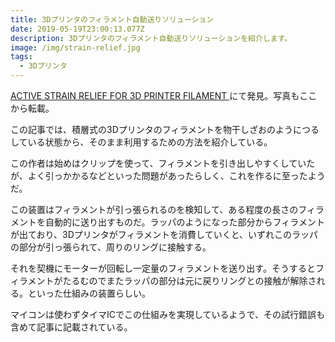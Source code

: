 ```yaml
---
title: 3Dプリンタのフィラメント自動送りソリューション
date: 2019-05-19T23:00:13.077Z
description: 3Dプリンタのフィラメント自動送りソリューションを紹介します。
image: /img/strain-relief.jpg
tags:
  - 3Dプリンタ
---
```

[ACTIVE STRAIN RELIEF FOR 3D PRINTER FILAMENT](https://harariprojects.com/2019/02/06/active-strain-relief-for-3d-printer-filament/)にて発見。写真もここから転載。

この記事では、積層式の3Dプリンタのフィラメントを物干しざおのようにつるしている状態から、そのまま利用するための方法を紹介している。

この作者は始めはクリップを使って、フィラメントを引き出しやすくしていたが、よく引っかかるなどといった問題があったらしく、これを作るに至ったようだ。

この装置はフィラメントが引っ張られるのを検知して、ある程度の長さのフィラメントを自動的に送り出すものだ。ラッパのようになった部分からフィラメントが出ており、3Dプリンタがフィラメントを消費していくと、いずれこのラッパの部分が引っ張られて、周りのリングに接触する。

それを契機にモーターが回転し一定量のフィラメントを送り出す。そうするとフィラメントがたるむのでまたラッパの部分は元に戻りリングとの接触が解除される。といった仕組みの装置らしい。

マイコンは使わずタイマICでこの仕組みを実現しているようで、その試行錯誤も含めて記事に記載されている。

